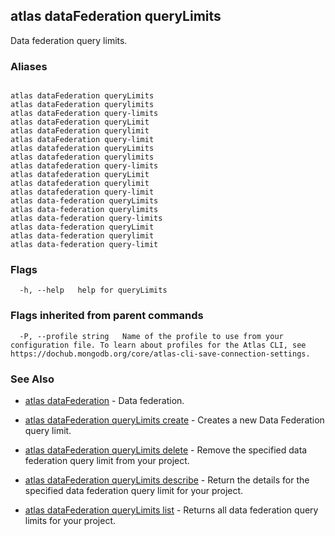## atlas dataFederation queryLimits

Data federation query limits.




### Aliases
```

atlas dataFederation queryLimits
atlas dataFederation querylimits
atlas dataFederation query-limits
atlas dataFederation queryLimit
atlas dataFederation querylimit
atlas dataFederation query-limit
atlas datafederation queryLimits
atlas datafederation querylimits
atlas datafederation query-limits
atlas datafederation queryLimit
atlas datafederation querylimit
atlas datafederation query-limit
atlas data-federation queryLimits
atlas data-federation querylimits
atlas data-federation query-limits
atlas data-federation queryLimit
atlas data-federation querylimit
atlas data-federation query-limit
```



### Flags

```
  -h, --help   help for queryLimits

```


### Flags inherited from parent commands

```
  -P, --profile string   Name of the profile to use from your configuration file. To learn about profiles for the Atlas CLI, see https://dochub.mongodb.org/core/atlas-cli-save-connection-settings.

```

### See Also


* [atlas dataFederation](atlas_dataFederation.md)	- Data federation.

* [atlas dataFederation queryLimits create](atlas_dataFederation_queryLimits_create.md)	- Creates a new Data Federation query limit.

* [atlas dataFederation queryLimits delete](atlas_dataFederation_queryLimits_delete.md)	- Remove the specified data federation query limit from your project.

* [atlas dataFederation queryLimits describe](atlas_dataFederation_queryLimits_describe.md)	- Return the details for the specified data federation query limit for your project.

* [atlas dataFederation queryLimits list](atlas_dataFederation_queryLimits_list.md)	- Returns all data federation query limits for your project.



